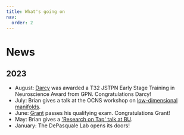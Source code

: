 ```yaml
---
title: What's going on
nav:
  order: 2
---
```


News
======
## 2023

* August: [Darcy](https://depasquale-lab.github.io/members/darcy-zi.html) was awarded a T32 JSTPN Early Stage Training in Neuroscience Award from GPN. Congratulations Darcy!
* July: Brian gives a talk at the OCNS workshop on [low-dimensional manifolds](https://cns2023.sched.com/event/1Kd7M/low-dimensional-manifolds-of-neural-dynamics-and-their-role-in-brain-function). 
* June: [Grant](https://depasquale-lab.github.io/members/Grant-Mcconachie.html) passes his qualifying exam. Congratulations Grant!
* May: Brian gives a ['Research on Tap' talk at BU](https://www.youtube.com/watch?v=lXQAFrmlqhU).
* January: The DePasquale Lab opens its doors!